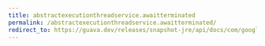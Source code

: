 ```yaml
---
title: abstractexecutionthreadservice.awaitterminated
permalink: /abstractexecutionthreadservice.awaitterminated/
redirect_to: https://guava.dev/releases/snapshot-jre/api/docs/com/google/common/util/concurrent/AbstractExecutionThreadService.html#awaitTerminated--
---
```

